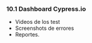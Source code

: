### 10.1 Dashboard Cypress.io

* Videos de los test <!-- .element: class="fragment" -->
* Screenshots de errores <!-- .element: class="fragment" -->
* Reportes. <!-- .element: class="fragment" -->